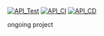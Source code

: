 [![API_Test](https://github.com/scottdkey/rollmein/actions/workflows/Test.yaml/badge.svg)](https://github.com/scottdkey/rollmein/actions/workflows/Test.yaml)
[![API_CI](https://github.com/scottdkey/rollmein/actions/workflows/API_CI.yaml/badge.svg)](https://github.com/scottdkey/rollmein/actions/workflows/API_CI.yaml)
[![API_CD](https://github.com/scottdkey/rollmein/actions/workflows/API_CD.yaml/badge.svg)](https://github.com/scottdkey/rollmein/actions/workflows/API_CD.yaml)

ongoing project